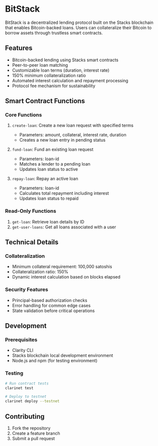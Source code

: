 # BitStack

BitStack is a decentralized lending protocol built on the Stacks blockchain that enables Bitcoin-backed loans. Users can collateralize their Bitcoin to borrow assets through trustless smart contracts.

## Features

- Bitcoin-backed lending using Stacks smart contracts
- Peer-to-peer loan matching
- Customizable loan terms (duration, interest rate)
- 150% minimum collateralization ratio
- Automated interest calculation and repayment processing
- Protocol fee mechanism for sustainability

## Smart Contract Functions

### Core Functions

1. `create-loan`: Create a new loan request with specified terms
   - Parameters: amount, collateral, interest rate, duration
   - Creates a new loan entry in pending status

2. `fund-loan`: Fund an existing loan request
   - Parameters: loan-id
   - Matches a lender to a pending loan
   - Updates loan status to active

3. `repay-loan`: Repay an active loan
   - Parameters: loan-id
   - Calculates total repayment including interest
   - Updates loan status to repaid

### Read-Only Functions

1. `get-loan`: Retrieve loan details by ID
2. `get-user-loans`: Get all loans associated with a user

## Technical Details

### Collateralization

- Minimum collateral requirement: 100,000 satoshis
- Collateralization ratio: 150%
- Dynamic interest calculation based on blocks elapsed

### Security Features

- Principal-based authorization checks
- Error handling for common edge cases
- State validation before critical operations

## Development

### Prerequisites

- Clarity CLI
- Stacks blockchain local development environment
- Node.js and npm (for testing environment)

### Testing

```bash
# Run contract tests
clarinet test

# Deploy to testnet
clarinet deploy --testnet
```

## Contributing

1. Fork the repository
2. Create a feature branch
3. Submit a pull request

